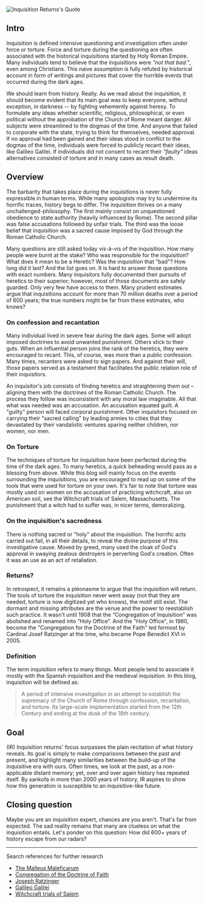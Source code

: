 <!--properties
title=Inquisition Returns
id=0ehY53vlvh
authorKey=wendly
image=https://inquisitionreturns.com/img/ir-preview.jpg
publish=true
summary=We should learn from history. Really. As we read about the inquisition, it should become evident that its main goal was to keep everyone, without exception, in darkness. by fighting vehemently against heresy. To formulate any ideas whether scientific, religious, philosophical, or even political without the approbation of the Church of Rome meant danger.
created=Wed Mar 09 2016 04:27:08 GMT+0200 (EET)
publishDate=Wed Mar 09 2016 04:27:08 GMT+0200 (EET)
updated=Mon Mar 06 2017 01:02:16 GMT+0200 (EET)
searches=
-->

![Inquisition Returns's Quote](https://inquisitionreturns.com/img/ir-preview.jpg)
## Intro
Inquisition is defined intensive questioning and investigation often under force or torture. Force and torture during the questioning are often associated with the historical inquisitions started by Holy Roman Empire. Many individuals tend to believe that the inquisitions were *"not that bad."*, even among Christians. This naive assumption is fully refuted by historical account in form of writings and pictures that cover the horrible events that occurred during the dark ages.

We should learn from history. Really. As we read about the inquisition, it should become evident that its main goal was to keep everyone, without exception, in darkness -- by fighting vehemently against heresy. To formulate any ideas whether scientific, religious, philosophical, or even political without the approbation of the Church of Rome meant danger. All subjects were streamlined to the dogmas of the time. And anyone that failed to corporate with the state, trying to think for themselves, needed approval. If no approval had been gained and their ideas stood in conflict to the dogmas of the time, individuals were forced to publicly recant their ideas, like Galileo Galilei. If individuals did not consent to recant their *"faulty"* ideas alternatives consisted of torture and in many cases as result death.

## Overview
The barbarity that takes place during the inquisitions is never fully expressible in human terms. While many apologists may try to undermine its horrific traces, history begs to differ. The inquisition thrives on a many unchallenged-philosophy. The first mainly consist on unquestioned obedience to state authority (heavily influenced by Rome). The second pillar was false accusations followed by unfair trials. The third was the loose belief that inquisition was a sacred cause imposed by God through the Roman Catholic Church.

Many questions are still asked today vis-à-vis of the inquisition. How many people were burnt at the stake? Who was responsible for the inquisition? What does it mean to be a Heretic? Was the inquisition that "bad"? How long did it last? And the list goes on. It is hard to answer those questions with exact numbers. Many inquisitors fully documented their pursuits of heretics to their superior; however, most of those documents are safely guarded. Only very few have access to them. Many prudent estimates argue that inquisitions account for more than 70 million deaths over a period of 600 years; the true numbers might be far from these estimates, who knows?

### On confession and recantation
Many individual lived in severe fear during the dark ages. Some will adopt imposed doctrines to avoid unwanted punishment. Others stick to their guts. When an influential person joins the rank of the heretics, they were encouraged to recant. This, of course, was more than a public confession. Many times, recanters were asked to sign papers. And against their will, those papers served as a testament that facilitates the public relation role of their inquisitors.

An inquisitor's job consists of finding heretics and straightening them out – aligning them with the doctrines of the Roman Catholic Church. The process they follow was inconsistent with any moral law imaginable. All that what was needed was an accusation. An accusation equated guilt. A "guilty" person will faced corporal punishment. Other inquisitors focused on carrying their "sacred calling" by leading armies to cities that they devastated by their vandalistic ventures sparing neither children, nor women, nor men.

### On Torture
The techniques of torture for inquisition have been perfected during the time of the dark ages. To many heretics, a quick beheading would pass as a blessing from above. While this blog will mainly focus on the events surrounding the inquisitions, you are encouraged to read up on some of the tools that were used for torture on your own. It's fair to note that torture was mostly used on women on the accusation of practicing witchcraft, also on American soil, see the Witchcraft trials of Salem, Massachusetts. The punishment that a witch had to suffer was, in nicer terms, demoralizing.

### On the inquisition's sacredness
There is nothing sacred or "holy" about the inquisition. The horrific acts carried out fail, in all their details, to reveal the divine purpose of this investigative cause. Moved by greed, many used the cloak of God's approval in swaying zealous destroyers in perverting God's creation. Often it was an use as an act of retaliation.

### Returns?
In retrospect, it remains a pléonasme to argue that the inquisition will return. The tools of torture the inquisition never went away (not that they are needed, torture is now digitized yet who knows), the motif still exist. The dormant and missing attributes are the venue and the power to reestablish such practice. It wasn't until 1908 that the “Congregation of Inquisition” was abolished and renamed into “Holy Office”. And the "Holy Office", in 1960, become the "Congregation for the Doctrine of the Faith" led formost by Cardinal Josef Ratzinger at the time, who became Pope Benedict XVI in 2005.

### Definition
The term inquisition refers to many things. Most people tend to associate it mostly with the Spanish inquisition and the medieval inquisition. In this blog, inquisition will be defined as:

> A period of intensive investigation in an attempt to establish the supremacy of the Church of Rome through confession, recantation, and torture. Its large-scale implementation started from the 12th Century and ending at the dusk of the 18th century.

## Goal
(IR) Inquisition returns' focus surpasses the plain recitation of what history reveals. Its goal is simply to make comparisons between the past and present, and highlight many similarities between the build-up of the inquisitive era with ours. Often times, we look at the past, as a non-applicable distant memory; yet, over and over again history has repeated itself. By sankofa in more than 2000 years of history, IR aspires to show how this generation is susceptible to an inquisitive-like future.

## Closing question
Maybe you are an inquisition expert, chances are you aren't. That's far from expected. The sad reality remains that many are clueless on what the inquisition entails. Let's ponder on this question: How did 600+ years of history escape from our radars?

---
Search references for further research
* [The Malleus Maleficarum](https://www.google.com/#q=the+malleus+maleficarum)
* [Congregation of the Doctrine of Faith](https://www.google.com/#q=congregation+for+the+doctrine+of+the+faith)
* [Joseph Ratzinger](https://www.google.com/#q=joseph+ratzinger)
* [Galileo Galilei](https://www.google.com/#q=galileo+galilei)
* [Witchcraft trials of Salem](https://www.google.com/#q=Witchcraft+trials+of+Salem%2C+Massachusetts)
